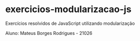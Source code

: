 # exercicios-modularizacao-js
Exercícios resolvidos de JavaScript utilizando modularização

Aluno: Mateus Borges Rodrigues - 21026
